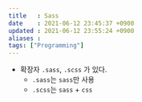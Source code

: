 ```yaml
---
title   : Sass
date    : 2021-06-12 23:45:37 +0900
updated : 2021-06-12 23:55:24 +0900
aliases : 
tags: ["Programming"]
---
```

- 확장자 `.sass`, `.scss` 가 있다.  
  - `.sass`는 `sass`만 사용 
  - `.scss`는 `sass` + `css` 

